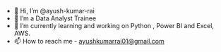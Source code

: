 - 👋 Hi, I’m @ayush-kumar-rai
- 👀 I’m a Data Analyst Trainee
- 🌱 I’m currently learning and working on Python , Power BI and Excel, AWS.
- 📫 How to reach me - ayushkumarrai01@gmail.com

<!---
ayush-kumar-rai/ayush-kumar-rai is a ✨ special ✨ repository because its `README.md` (this file) appears on your GitHub profile.
You can click the Preview link to take a look at your changes.
--->
